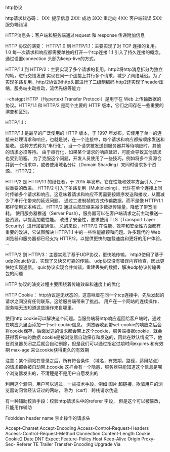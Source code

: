 http协议

http请求状态码：
1XX: 提示信息
2XX: 成功
3XX: 重定向
4XX: 客户端错误
5XX: 服务端错误

HTTP消息头：客户端和服务端通过request 和 response 传递附加信息

HTTP 协议的演变：
HTTP/1.0 到 HTTP/1.1：主要实现了对 TCP 连接的复用。
1.0 每一次请求和响应都需要单独的打开一个tcp连接
1.1 引入了持久连接的概念，通过设置connection 头部为keep-live的方式，

HTTP/1.1 到 HTTP/2：主要实现了多个请求的复用。http2将http消息拆分为独立的帧，进行交错发送
实现在同一个连接上并行多个请求，减少了网络延迟。为了实现多路复用，http/2协议对http头部进行了二级制编码
http2还实现了header压缩，服务端主动推动，流优先级等能力

···chatgpt
HTTP（Hypertext Transfer Protocol）是用于在 Web 上传输数据的协议。HTTP/1.1 和 HTTP/2 是两个主要的 HTTP 版本，它们之间存在一些重要的演变和区别。

HTTP/1.1：

HTTP/1.1 是最早的广泛使用的 HTTP 版本，于 1997 年发布。它使用了单一的连接来处理请求和响应，也就是说，在一个连接中，每个请求和响应都按顺序发送和接收。
这种方式称为“串行化”，当一个请求被发送到服务器并等待响应时，其他的请求必须等待。
由于串行化，如果某个请求的响应延迟，可能会导致其他请求也受到阻塞。
为了克服这个问题，开发人员使用了一些技巧，例如将多个资源合并到一个请求中，或者使用域名分片（Domain Sharding）来同时请求多个资源。
HTTP/2：

HTTP/2 是 HTTP/1.1 的继任者，于 2015 年发布。它在性能和效率方面引入了一些重要的改进。
HTTP/2 引入了多路复用（Multiplexing），允许在单个连接上同时传输多个请求和响应。这意味着请求和响应不再需要按顺序发送和接收，从而减少了串行化带来的延迟问题。
通过二进制帧的方式传输数据，而不是像 HTTP/1.1 那样使用文本格式。
HTTP/2 通过头部压缩来减少数据传输量，降低了带宽消耗。
使用服务器推送（Server Push），服务器可以在客户端请求之前主动推送一些资源，以提高加载性能。
改进了安全性，要求使用 TLS（Transport Layer Security）进行加密通信。
总的来说，HTTP/2 在性能、效率和安全性方面都有重要的改进，它试图解决 HTTP/1.1 中的一些性能瓶颈和问题。许多现代的 Web 浏览器和服务器都已经支持 HTTP/2，以提供更快的加载速度和更好的用户体验。
···

HTTP/2 到 HTTP/3：主要实现了基于UDP协议，更快地传输。
http3使用了基于udp的quic协议，实现了又快又可靠的传输。  udp协议没有错误内容检查，因此更快地实现通信，
quic协议实现合并纠错，重建丢失的数据，解决udp协议传输丢包的问题

HTTP 协议的演变过程主要围绕着传输效率和速度上的优化


HTTP Cookie：
http协议是无状态的，这意味着在同一个tcp连接中，先后发起的请求之间没有任何联系。这给服务端带来了挑战。
用户在一个网站的连续操作，服务端无法知道这些操作来自哪里。

使用http cookie可以解决这个问题。当服务端将http响应返回给客户端时，通过在响应头里面添加一个set-cookie信息。 浏览器收到带set-cookie的响应之后会将cookie保存，后面发送的请求都会带上这个cookie，服务端根据cookie，就会获得客户端的数据
cookie是被浏览器自动保存和发送的，因此在默认情况下，他在浏览器关闭之后就会自动删除，但是我们可以通过指定过期时间expires 和有效期 max-age 来让cookie获得更久的有效期

注意：某个网站在登录之后，所有符合条件 （域名，有效期，路径，适用站点） 的请求都会被自动带上cookie
这样会有一个隐患，服务器只能知道这个信息是哪个浏览器发出的，不清楚是不是用户自愿发出的

利用这个漏洞，用户可以通过，一些技术手段，例如 图片 超链接，欺骗用户的浏览器访问曾经认证过的网站，
称为（csrf） 跨栈请求伪造

有一种辅助校验手段：校验http请求头中的referer 字段， 但是这个可以被篡改，只能用作辅助

Fobidden header name 禁止操作的请求头

Accept-Charset
Accept-Encoding
Access-Control-Request-Headers
Access-Control-Request-Method
Connection
Content-Length
Cookie
Cookie2
Date
DNT
Expect
Feature-Policy
Host
Keep-Alive
Origin
Proxy-
Sec-
Referer
TE
Trailer
Transfer-Encoding
Upgrade
Via
